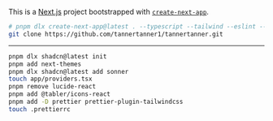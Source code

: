 This is a [Next.js](https://nextjs.org) project bootstrapped with
[`create-next-app`](https://nextjs.org/docs/app/api-reference/cli/create-next-app).

```bash
# pnpm dlx create-next-app@latest . --typescript --tailwind --eslint --app --import-alias "@/*" --use-pnpm --yes
git clone https://github.com/tannertanner1/tannertanner.git
```

---

```bash
pnpm dlx shadcn@latest init
pnpm add next-themes
pnpm dlx shadcn@latest add sonner
touch app/providers.tsx
pnpm remove lucide-react
pnpm add @tabler/icons-react
pnpm add -D prettier prettier-plugin-tailwindcss
touch .prettierrc
```
